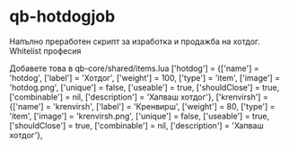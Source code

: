 # qb-hotdogjob
Напълно преработен скрипт за изработка и продажба на хотдог. Whitelist професия

Добавете това в qb-core/shared/items.lua
	['hotdog'] 				 	 = {['name'] = 'hotdog', 			  	  		['label'] = 'Хотдог', 				['weight'] = 100, 		['type'] = 'item', 		['image'] = 'hotdog.png', 			['unique'] = false, 	['useable'] = true, 	['shouldClose'] = true,	   ['combinable'] = nil,   ['description'] = 'Хапваш хотдог'},
	['krenvirsh'] 				 	 = {['name'] = 'krenvirsh', 			  	  		['label'] = 'Кренвирш', 				['weight'] = 80, 		['type'] = 'item', 		['image'] = 'krenvirsh.png', 			['unique'] = false, 	['useable'] = true, 	['shouldClose'] = true,	   ['combinable'] = nil,   ['description'] = 'Хапваш хотдог'},
